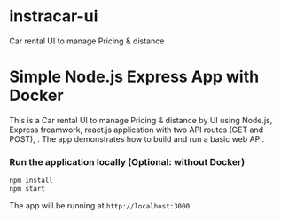 # instracar-ui
Car rental UI to manage Pricing &amp; distance

# Simple Node.js Express App with Docker

This is a Car rental UI to manage Pricing &amp; distance by UI using Node.js, Express freamwork, react.js application with two API routes (GET and POST), . The app demonstrates how to build and run a basic web API.


### Run the application locally (Optional: without Docker)

```bash
npm install
npm start
```

The app will be running at `http://localhost:3000`.
